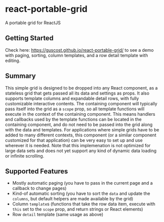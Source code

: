 # react-portable-grid
A portable grid for ReactJS

## Getting Started
Check here: https://guscost.github.io/react-portable-grid/ to see a demo with paging, sorting, column templates, and a row detail template with editing. 

## Summary
This simple grid is designed to be dropped into any React component, as a stateless grid that gets passed all its data and settings as props. It also supports template columns and expandable detail rows, with fully customizable interactive contents. The containing component will typically pass itself into the grid as a `scope` prop, so all template functions will execute in the context of the containing component. This means handlers and callbacks used by the template functions can be located in the containing component, and do not need to be passed into the grid along with the data and templates. For applications where simple grids have to be added to many different contexts, this component (or a similar component customized for that application) can be very easy to set up and use wherever it is needed. Note that this implemenation is not optimized for large data sets and does not yet support any kind of dynamic data loading or infinite scrolling.

## Supported Features

- Mostly automatic paging (you have to pass in the current page and a callback to change pages)
- Kind-of automatic sorting (you have to sort the `data` and update the `columns`, but default helpers are made available by the grid)
- Column `template`s (functions that take the row data item, execute with `this` set to the `scope` prop, and return strings or React elements)
- Row `detail` template (same usage as above)